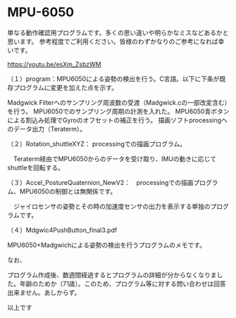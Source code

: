 # MPU-6050
単なる動作確認用プログラムです。多くの思い違いや明らかなミスなどあるかと思います。 参考程度でご利用ください。皆様のわずかなりのご参考になれば幸いです。

https://youtu.be/esXm_ZsbzWM

（１）program：MPU6050による姿勢の検出を行う。C言語。以下に下条が既存プログラムに変更を加えた点を示す。

Madgwick Filterへのサンプリング周波数の受渡（Madgwick.cの一部改変含む）を行う。 MPU6050でのサンプリング周期の計測を入れた。 MPU6050青ボタンによる割込み処理でGyroのオフセットの補正を行う。 描画ソフトprocessingへのデータ出力（Teraterm）。

（２）Rotation_shuttleXYZ： processingでの描画プログラム。

　Teraterm経由でMPU6050からのデータを受け取り、IMUの動きに応じてshuttleを回転する。

（３）Accel_PostureQuaternion_NewV2：　processingでの描画プログラム、MPU6050の制御とは無関係です。

　ジャイロセンサの姿勢とその時の加速度センサの出力を表示する単独のプログラムです。

（４）Mdgwic4PushButton_final3.pdf

MPU6050+Madgwichによる姿勢の検出を行うプログラムのメモです。

なお、

プログラム作成後、数週間経過するとプログラムの詳細が分からなくなりました。年齢のためか（71歳）。このため、プログラム等に対する問い合わせは回答出来ません。あしからず。

以上です

